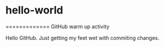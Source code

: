 # hello-world
=============
GitHub warm up activity

Hello GitHub. Just getting my feet wet with commiting changes.
